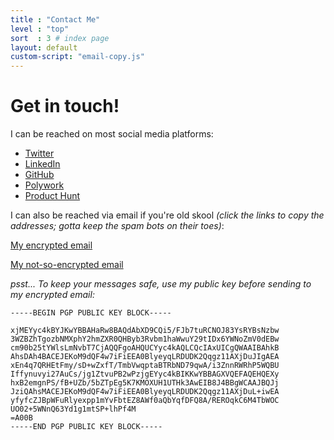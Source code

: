 ```yaml
---
title : "Contact Me"
level : "top"
sort  : 3 # index page
layout: default
custom-script: "email-copy.js"
---
```

# Get in touch!

I can be reached on most social media platforms:

- [Twitter](https://twitter.com/zachary_fetters)
- [LinkedIn](https://www.linkedin.com/in/zfett)
- [GitHub](https://github.com/zfett)
- [Polywork](https://www.polywork.com/fetters)
- [Product Hunt](https://www.producthunt.com/@zachary_fetters)

I can also be reached via email if you're old skool _(click the links to copy the addresses; gotta keep the spam bots on their toes)_:

<a href="#" class="email-copy" data-email-prefix="aGk=" data-email-suffix="emFjaGZldHRlLnJz" alt="hi at zachfette dot r s">My encrypted email</a>

<a href="#" class="email-copy" data-email-prefix="emFjaGFyeS5mZXR0ZXJz" data-email-suffix="eWFob28uY29t" alt="zachary dot fetters at yahoo dot com">My not-so-encrypted email</a>

*psst... To keep your messages safe, use my public key before sending to my encrypted email:*

```plaintext
-----BEGIN PGP PUBLIC KEY BLOCK-----

xjMEYyc4kBYJKwYBBAHaRw8BAQdAbXD9CQi5/FJb7tuRCNOJ83YsRYBsNzbw
3WZBZhTgozbNMXphY2hmZXR0QHByb3Rvbm1haWwuY29tIDx6YWNoZmV0dEBw
cm90b25tYWlsLmNvbT7CjAQQFgoAHQUCYyc4kAQLCQcIAxUICgQWAAIBAhkB
AhsDAh4BACEJEKoM9dQF4w7iFiEEA0BlyeyqLRDUDK2Qqgz11AXjDuJIgAEA
xEn4q7QRHEtFmy/sD+wZxfT/TmbVwqptaBTRbND79qwA/i3ZnnRWRhP5WQBU
Iffynuvyi27AuCs/jg1ZtvuPB2wPzjgEYyc4kBIKKwYBBAGXVQEFAQEHQEXy
hxB2emgnPS/fB+UZb/5bZTpEg5K7KMOXUH1UTHk3AwEIB8J4BBgWCAAJBQJj
JziQAhsMACEJEKoM9dQF4w7iFiEEA0BlyeyqLRDUDK2Qqgz11AXjDuL+iwEA
yfyfcZJBpWFuRlyexpp1mYvFbtEZ8AWf0aQbYqfDFQ8A/REROqkC6M4TbWOC
UO02+5WNnQ63Yd1g1mtSP+lhPf4M
=A00B
-----END PGP PUBLIC KEY BLOCK-----
```

